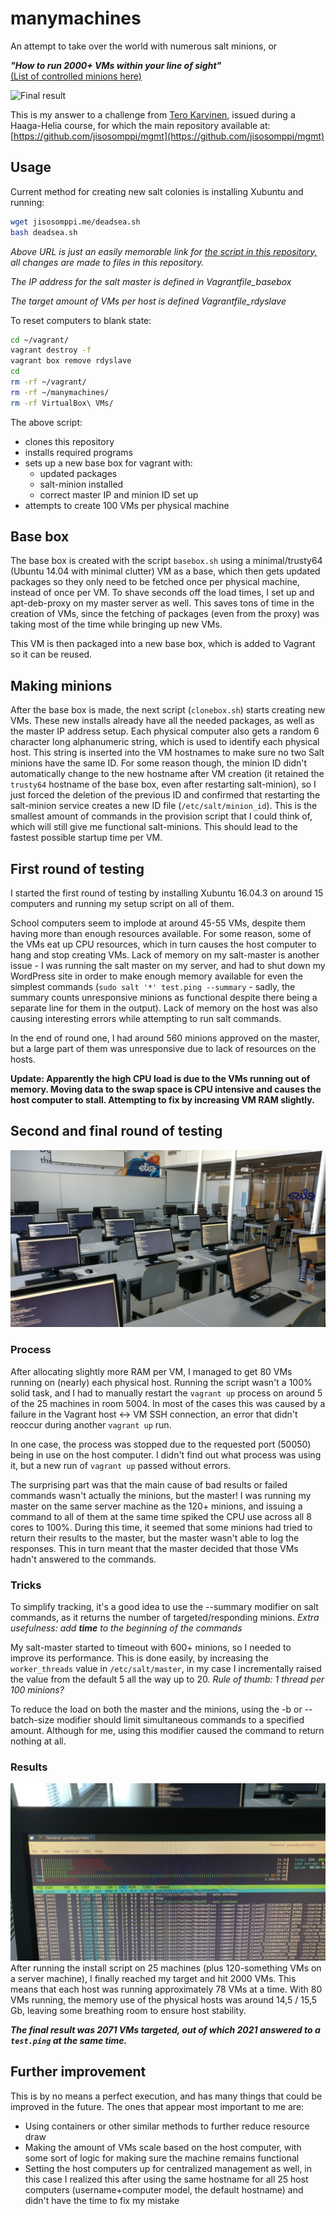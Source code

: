 # manymachines
An attempt to take over the world with numerous salt minions, or

***"How to run 2000+ VMs within your line of sight"***  
[(List of controlled minions here)](https://github.com/jisosomppi/manymachines/blob/master/extras/minionlist2k)

![Final result](https://github.com/jisosomppi/manymachines/blob/master/images/IMG_20180514_163012.jpg?raw=true)

This is my answer to a challenge from [Tero Karvinen](http://terokarvinen.com), issued during a Haaga-Helia course, for which the main repository available at: [https://github.com/jisosomppi/mgmt](https://github.com/jisosomppi/mgmt)


## Usage
Current method for creating new salt colonies is installing Xubuntu and running:

``` bash
wget jisosomppi.me/deadsea.sh
bash deadsea.sh

```

_Above URL is just an easily memorable link for [the script in this repository,](https://raw.githubusercontent.com/jisosomppi/manymachines/master/deadsea.sh) all changes are made to files in this repository._

_The IP address for the salt master is defined in Vagrantfile_basebox_

_The target amount of VMs per host is defined Vagrantfile_rdyslave_


To reset computers to blank state:
``` bash
cd ~/vagrant/
vagrant destroy -f
vagrant box remove rdyslave
cd
rm -rf ~/vagrant/
rm -rf ~/manymachines/
rm -rf VirtualBox\ VMs/


```

The above script: 
* clones this repository
* installs required programs
* sets up a new base box for vagrant with:
  * updated packages
  * salt-minion installed
  * correct master IP and minion ID set up
* attempts to create 100 VMs per physical machine

## Base box
The base box is created with the script `basebox.sh` using a minimal/trusty64 (Ubuntu 14.04 with minimal clutter) VM as a base, which then gets updated packages so they only need to be fetched once per physical machine, instead of once per VM. To shave seconds off the load times, I set up and apt-deb-proxy on my master server as well. This saves tons of time in the creation of VMs, since the fetching of packages (even from the proxy) was taking most of the time while bringing up new VMs.

This VM is then packaged into a new base box, which is added to Vagrant so it can be reused.

## Making minions
After the base box is made, the next script (`clonebox.sh`) starts creating new VMs. These new installs already have all the needed packages, as well as the master IP address setup. Each physical computer also gets a random 6 character long alphanumeric string, which is used to identify each physical host. This string is inserted into the VM hostnames to make sure no two Salt minions have the same ID. For some reason though, the minion ID didn't automatically change to the new hostname after VM creation (it retained the `trusty64` hostname of the base box, even after restarting salt-minion), so I just forced the deletion of the previous ID and confirmed that restarting the salt-minion service creates a new ID file (`/etc/salt/minion_id`). This is the smallest amount of commands in the provision script that I could think of, which will still give me functional salt-minions. This should lead to the fastest possible startup time per VM.

## First round of testing

I started the first round of testing by installing Xubuntu 16.04.3 on around 15 computers and running my setup script on all of them.

School computers seem to implode at around 45-55 VMs, despite them having more than enough resources available. For some reason, some of the VMs eat up CPU resources, which in turn causes the host computer to hang and stop creating VMs. Lack of memory on my salt-master is another issue - I was running the salt master on my server, and had to shut down my WordPress site in order to make enough memory available for even the simplest commands (`sudo salt '*' test.ping --summary` - sadly, the summary counts unresponsive minions as functional despite there being a separate line for them in the output). Lack of memory on the host was also causing interesting errors while attempting to run salt commands.

In the end of round one, I had around 560 minions approved on the master, but a large part of them was unresponsive due to lack of resources on the hosts. 

**Update: Apparently the high CPU load is due to the VMs running out of memory. Moving data to the swap space is CPU intensive and causes the host computer to stall. Attempting to fix by increasing VM RAM slightly.**

## Second and final round of testing 

![Creating 25 * 80 Vagrant VMs](https://github.com/jisosomppi/manymachines/blob/master/images/IMG_20180514_154231.jpg?raw=true)

### Process
After allocating slightly more RAM per VM, I managed to get 80 VMs running on (nearly) each physical host. Running the script wasn't a 100% solid task, and I had to manually restart the `vagrant up` process on around 5 of the 25 machines in room 5004. In most of the cases this was caused by a failure in the Vagrant host <-> VM SSH connection, an error that didn't reoccur during another `vagrant up` run. 

In one case, the process was stopped due to the requested port (50050) being in use on the host computer. I didn't find out what process was using it, but a new run of `vagrant up` passed without errors.

The surprising part was that the main cause of bad results or failed commands wasn't actually the minions, but the master! I was running my master on the same server machine as the 120+ minions, and issuing a command to all of them at the same time spiked the CPU use across all 8 cores to 100%. During this time, it seemed that some minions had tried to return their results to the master, but the master wasn't able to log the responses. This in turn meant that the master decided that those VMs hadn't answered to the commands.

### Tricks
To simplify tracking, it's a good idea to use the --summary modifier on salt commands, as it returns the number of targeted/responding minions. *Extra usefulness: add **time** to the beginning of the commands*

My salt-master started to timeout with 600+ minions, so I needed to improve its performance. This is done easily, by increasing the `worker_threads` value in `/etc/salt/master`, in my case I incrementally raised the value from the default 5 all the way up to 20. *Rule of thumb: 1 thread per 100 minions?*

To reduce the load on both the master and the minions, using the -b or --batch-size modifier should limit simultaneous commands to a specified amount. Although for me, using this modifier caused the command to return nothing at all.

### Results
![Resource usage with 80 VMs running](https://github.com/jisosomppi/manymachines/blob/master/images/IMG_20180514_160759.jpg?raw=true)
After running the install script on 25 machines (plus 120-something VMs on a server machine), I finally reached my target and hit 2000 VMs. This means that each host was running approximately 78 VMs at a time. With 80 VMs running, the memory use of the physical hosts was around 14,5 / 15,5 Gb, leaving some breathing room to ensure host stability.

***The final result was 2071 VMs targeted, out of which 2021 answered to a `test.ping` at the same time.*** 

## Further improvement

This is by no means a perfect execution, and has many things that could be improved in the future. The ones that appear most important to me are:
* Using containers or other similar methods to further reduce resource draw
* Making the amount of VMs scale based on the host computer, with some sort of logic for making sure the machine remains functional
* Setting the host computers up for centralized management as well, in this case I realized this after using the same hostname for all 25 host computers (username+computer model, the default hostname) and didn't have the time to fix my mistake
